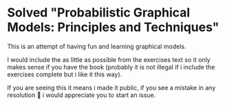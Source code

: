 # Solved "Probabilistic Graphical Models: Principles and Techniques"

This is an attempt of having fun and learning graphical models.

I would include the as little as possible from the exercises text so it only makes sense if you have the book (probably it is not illegal if i include the exercises complete but i like it this way).

If you are seeing this it means i made it public, if you see a mistake in any resolution 🙈 i would appreciate you to start an issue.
